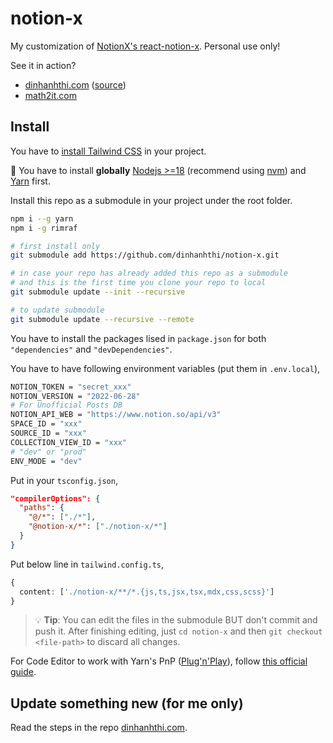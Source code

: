 # notion-x

My customization of [NotionX's react-notion-x](https://github.com/NotionX/react-notion-x). Personal use only!

See it in action?

- [dinhanhthi.com](https://dinhanhthi.com/) ([source](https://github.com/dinhanhthi/dinhanhthi.com))
- [math2it.com](https://math2it.com/)

## Install

You have to [install Tailwind CSS](https://tailwindcss.com/docs/installation) in your project.

🚨 You have to install **globally** [Nodejs >=18](https://nodejs.org/en) (recommend using [nvm](https://github.com/nvm-sh/nvm)) and [Yarn](https://yarnpkg.com/) first.

Install this repo as a submodule in your project under the root folder.

```bash
npm i --g yarn
npm i -g rimraf
```

```bash
# first install only
git submodule add https://github.com/dinhanhthi/notion-x.git

# in case your repo has already added this repo as a submodule
# and this is the first time you clone your repo to local
git submodule update --init --recursive

# to update submodule
git submodule update --recursive --remote
```

You have to install the packages lised in `package.json` for both `"dependencies"` and `"devDependencies"`.

You have to have following environment variables (put them in `.env.local`),

```bash
NOTION_TOKEN = "secret_xxx"
NOTION_VERSION = "2022-06-28"
# For Unofficial Posts DB
NOTION_API_WEB = "https://www.notion.so/api/v3"
SPACE_ID = "xxx"
SOURCE_ID = "xxx"
COLLECTION_VIEW_ID = "xxx"
# "dev" or "prod"
ENV_MODE = "dev"
```

Put in your `tsconfig.json`,

```json
"compilerOptions": {
  "paths": {
    "@/*": ["./*"],
    "@notion-x/*": ["./notion-x/*"]
  }
}
```

Put below line in `tailwind.config.ts`,

```ts
{
  content: ['./notion-x/**/*.{js,ts,jsx,tsx,mdx,css,scss}']
}
```

> 💡 **Tip**: You can edit the files in the submodule BUT don't commit and push it. After finishing editing, just `cd notion-x` and then `git checkout <file-path>` to discard all changes.

For Code Editor to work with Yarn's PnP ([Plug'n'Play](https://yarnpkg.com/features/pnp)), follow [this official guide](https://yarnpkg.com/getting-started/editor-sdks#vscode).

## Update something new (for me only)

Read the steps in the repo [dinhanhthi.com](https://github.com/dinhanhthi/dinhanhthi.com).
